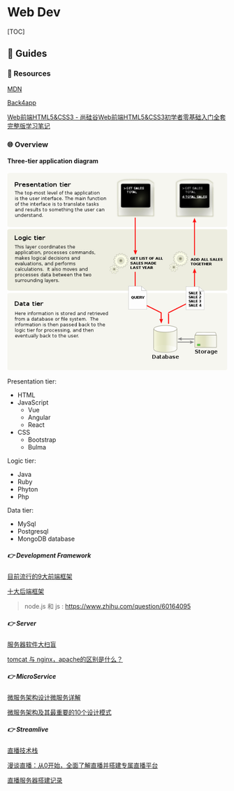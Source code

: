 # Web Dev

[TOC]



## 🧭 Guides

### 🤑 Resources

[MDN](https://developer.mozilla.org/en-US/)

[Back4app](https://www.back4app.com/docs)

[Web前端HTML5&CSS3 - 尚硅谷Web前端HTML5&CSS3初学者零基础入门全套完整版学习笔记](https://www.yuque.com/u21195183/hfcamg)



### 🌐 Overview

#### Three-tier application diagram

![File:Overview of a three-tier application vectorVersion.svg](../../../../../../Assets/Pics/593px-Overview_of_a_three-tier_application_vectorVersion.svg.png)



Presentation tier:

- HTML
- JavaScript
  - Vue
  - Angular
  - React
- CSS
  - Bootstrap
  - Bulma

Logic tier:

- Java
- Ruby
- Phyton
- Php

Data tier:

- MySql
- Postgresql
- MongoDB database





##### 👉 Development Framework

[目前流行的9大前端框架](https://zhuanlan.zhihu.com/p/76463271)

[十大后端框架](https://blog.back4app.com/zh/十大后端框架/)

> node.js 和 js : https://www.zhihu.com/question/60164095



##### 👉 Server

[服务器软件大扫盲](https://cloud.tencent.com/developer/article/1632292)

[tomcat 与 nginx，apache的区别是什么？](https://www.zhihu.com/question/32212996)



##### 👉 MicroService

[微服务架构设计微服务详解](http://autumn200.com/2019/04/24/Micro-service-architecture-design/)

[微服务架构及其最重要的10个设计模式](https://cloud.tencent.com/developer/news/752585)



##### 👉 Streamlive

[直播技术栈](https://github.com/rainzhaojy/blogs/issues/10)

[漫谈直播：从0开始，全面了解直播并搭建专属直播平台](https://zhuanlan.zhihu.com/p/51710286)

[直播服务器搭建记录](https://ayaka.shn.hk/live/)